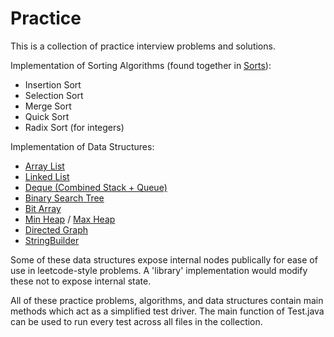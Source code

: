 # Practice

This is a collection of practice interview problems and solutions.

Implementation of Sorting Algorithms (found together in [Sorts](https://github.com/bdunko/Practice/blob/master/src/sortsearch/Sorts.java)):
* Insertion Sort
* Selection Sort
* Merge Sort
* Quick Sort
* Radix Sort (for integers)

Implementation of Data Structures:
* [Array List](https://github.com/bdunko/Practice/blob/master/src/datastructures/BArrayList.java)
* [Linked List](https://github.com/bdunko/Practice/blob/master/src/datastructures/BLinkedList.java)
* [Deque (Combined Stack + Queue)](https://github.com/bdunko/Practice/blob/master/src/datastructures/BDeque.java)
* [Binary Search Tree](https://github.com/bdunko/Practice/blob/master/src/datastructures/BBinarySearchTree.java)
* [Bit Array](https://github.com/bdunko/Practice/blob/master/src/datastructures/BBitArray.java)
* [Min Heap](https://github.com/bdunko/Practice/blob/master/src/datastructures/BMinHeap.java) / [Max Heap](https://github.com/bdunko/Practice/blob/master/src/datastructures/BMaxHeap.java)
* [Directed Graph](https://github.com/bdunko/Practice/blob/master/src/datastructures/BGraph.java)
* [StringBuilder](https://github.com/bdunko/Practice/blob/master/src/datastructures/BStringBuilder.java)

Some of these data structures expose internal nodes publically for ease of use in leetcode-style problems. A 'library' implementation would modify these not to expose internal state.

All of these practice problems, algorithms, and data structures contain main methods which act as a simplified test driver. The main function of Test.java can be used to run every test across all files in the collection.
